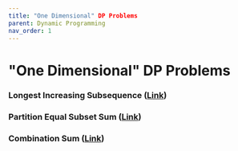 ```yaml
---
title: "One Dimensional" DP Problems
parent: Dynamic Programming
nav_order: 1
---
```

# "One Dimensional" DP Problems

### Longest Increasing Subsequence ([Link](https://leetcode.com/problems/longest-increasing-subsequence/))

### Partition Equal Subset Sum ([Link](https://leetcode.com/problems/partition-equal-subset-sum/description/))

### Combination Sum ([Link](https://leetcode.com/problems/combination-sum-iv/description/))
